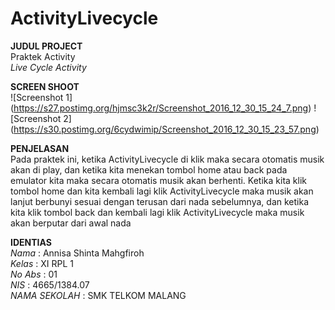 # ActivityLivecycle

**JUDUL PROJECT** <br>
Praktek Activity <br>
*Live Cycle Activity*

**SCREEN SHOOT** <br>
![Screenshot 1] (https://s27.postimg.org/hjmsc3k2r/Screenshot_2016_12_30_15_24_7.png)
![Screenshot 2] (https://s30.postimg.org/6cydwimip/Screenshot_2016_12_30_15_23_57.png) <br>

**PENJELASAN** <br>
Pada praktek ini, ketika ActivityLivecycle di klik maka secara otomatis musik akan di play, dan ketika kita menekan tombol home atau back pada emulator 
kita maka secara otomatis musik akan berhenti. Ketika kita klik tombol home dan kita kembali lagi klik ActivityLivecycle maka musik akan lanjut
berbunyi sesuai dengan terusan dari nada sebelumnya, dan ketika kita klik tombol back dan kembali lagi klik ActivityLivecycle maka musik akan
berputar dari awal nada 

**IDENTIAS** <br>
*Nama*          : Annisa Shinta Mahgfiroh <br>
*Kelas*         : XI RPL 1 <br>
*No Abs*        : 01 <br>
*NIS*           : 4665/1384.07 <br>
*NAMA SEKOLAH*  : SMK TELKOM MALANG <br>
